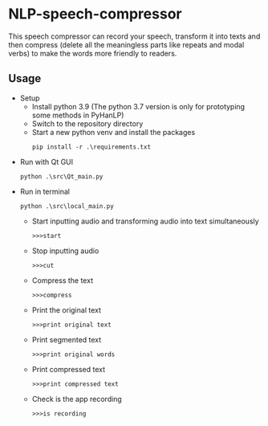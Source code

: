 # NLP-speech-compressor
This speech compressor can record your speech, transform it into texts and then compress (delete all the meaningless 
parts like repeats and modal verbs) to make the words more friendly to readers.

## Usage
* Setup
  * Install python 3.9 (The python 3.7 version is only for prototyping some methods in PyHanLP)
  * Switch to the repository directory
  * Start a new python venv and install the packages 
    ```shell
    pip install -r .\requirements.txt
    ```
* Run with Qt GUI
    ```shell
    python .\src\Qt_main.py
    ```
* Run in terminal
    ```shell
    python .\src\local_main.py
    ```
    * Start inputting audio and transforming audio into text simultaneously
        ```
        >>>start
        ```
    * Stop inputting audio
        ```
        >>>cut
        ```
    * Compress the text
        ```
        >>>compress
        ```
    * Print the original text
        ```
        >>>print original text
        ```
    * Print segmented text
        ```
        >>>print original words
        ```
    * Print compressed text
        ```
        >>>print compressed text
        ```
    * Check is the app recording
        ```
        >>>is recording
        ```
  
